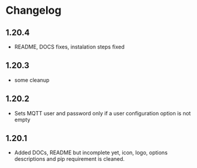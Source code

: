 # Changelog

## 1.20.4
  - README, DOCS fixes, instalation steps fixed

## 1.20.3
  - some cleanup

## 1.20.2
  - Sets MQTT user and password only if a user configuration option is not empty

## 1.20.1
  - Added DOCs, README but incomplete yet, icon, logo, options descriptions and pip requirement is cleaned.
